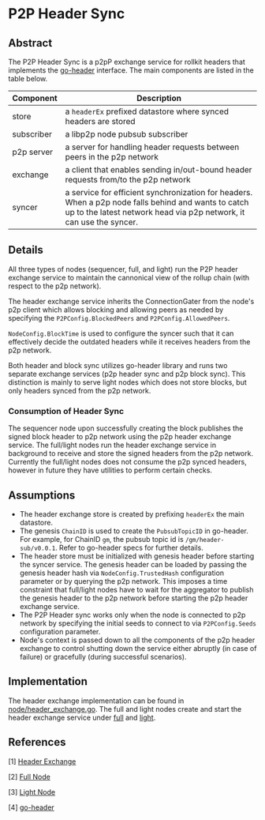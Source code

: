 # P2P Header Sync

## Abstract

The P2P Header Sync is a p2pP exchange service for rollkit headers that implements the [go-header](https://github.com/celestiaorg/go-header) interface. The main components are listed in the table below.

| Component  | Description                                                                                                                                                                |
| ---------- | -------------------------------------------------------------------------------------------------------------------------------------------------------------------------- |
| store      | a `headerEx` prefixed datastore where synced headers are stored                                                                                                          |
| subscriber | a libp2p node pubsub subscriber                                                                                                                                            |
| p2p server | a server for handling header requests between peers in the p2p network                                                                                                     |
| exchange   | a client that enables sending in/out-bound header requests from/to the p2p network                                                                                         |
| syncer     | a service for efficient synchronization for headers. When a p2p node falls behind and wants to catch up to the latest network head via p2p network, it can use the syncer. |

## Details

All three types of nodes (sequencer, full, and light) run the P2P header exchange service to maintain the cannonical view of the rollup chain (with respect to the p2p network).

The header exchange service inherits the ConnectionGater from the node's p2p client which allows blocking and allowing peers as needed by specifying the `P2PConfig.BlockedPeers` and `P2PConfig.AllowedPeers`.

`NodeConfig.BlockTime` is used to configure the syncer such that it can effectively decide the outdated headers while it receives headers from the p2p network.

Both header and block sync utilizes go-header library and runs two separate exchange services (p2p header sync and p2p block sync). This distinction is mainly to serve light nodes which does not store blocks, but only headers synced from the p2p network.

### Consumption of Header Sync

The sequencer node upon successfully creating the block publishes the signed block header to p2p network using the p2p header exchange service. The full/light nodes run the header exchange service in background to receive and store the signed headers from the p2p network. Currently the full/light nodes does not consume the p2p synced headers, however in future they have utilities to perform certain checks.

## Assumptions

* The header exchange store is created by prefixing `headerEx` the main datastore.
* The genesis `ChainID` is used to create the `PubsubTopicID` in go-header. For example, for ChainID `gm`, the pubsub topic id is `/gm/header-sub/v0.0.1`. Refer to go-header specs for further details.
* The header store must be initialized with genesis header before starting the syncer service. The genesis header can be loaded by passing the genesis header hash via `NodeConfig.TrustedHash` configuration parameter or by querying the p2p network. This imposes a time constraint that full/light nodes have to wait for the aggregator to publish the genesis header to the p2p network before starting the p2p header exchange service.
* The P2P Header sync works only when the node is connected to p2p network by specifying the initial seeds to connect to via `P2PConfig.Seeds` configuration parameter.
* Node's context is passed down to all the components of the p2p header exchange to control shutting down the service either abruptly (in case of failure) or gracefully (during successful scenarios).

## Implementation

The header exchange implementation can be found in [node/header_exchange.go][header exchange]. The full and light nodes create and start the header exchange service under [full][fullnode] and [light][lightnode].

## References

[1] [Header Exchange][header exchange]

[2] [Full Node][fullnode]

[3] [Light Node][lightnode]

[4] [go-header][go-header]


[header exchange]: https://github.com/rollkit/rollkit/blob/main/node/header_exchange.go
[fullnode]: https://github.com/rollkit/rollkit/blob/main/node/full.go
[lightnode]: https://github.com/rollkit/rollkit/blob/main/node/light.go
[go-header]: https://github.com/celestiaorg/go-header
